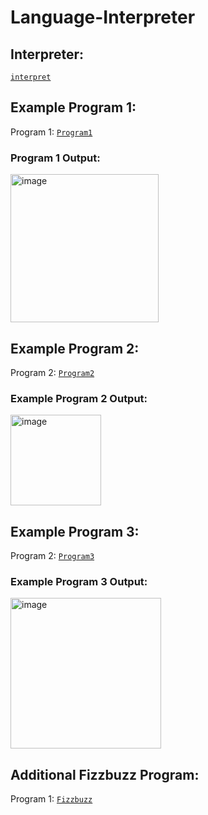 # Language-Interpreter

## Interpreter:
[`interpret`](./program1.ez)

## Example Program 1:
Program 1: [`Program1`](./program1.ez)

### Program 1 Output:
<img width="237" alt="image" src="https://github.com/user-attachments/assets/989703f4-bb62-49b8-884b-bf1cfcbb18a0" />

## Example Program 2:
Program 2: [`Program2`](./program2.ez)

### Example Program 2 Output:
<img width="145" alt="image" src="https://github.com/user-attachments/assets/9057075c-6967-401e-adf0-c1978afca9a2" />

## Example Program 3:
Program 2: [`Program3`](./program3.ez)

### Example Program 3 Output:
<img width="241" alt="image" src="https://github.com/user-attachments/assets/2dd23e7b-c3aa-4e6a-b5ab-9db69149e7ae" />

## Additional Fizzbuzz Program:
Program 1: [`Fizzbuzz`](./fizzbuzz.ez)




 
